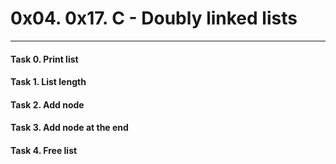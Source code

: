 # 0x04. 0x17. C - Doubly linked lists


---
#### Task 0. Print list
#### Task 1. List length
#### Task 2. Add node
#### Task 3. Add node at the end
#### Task 4. Free list
